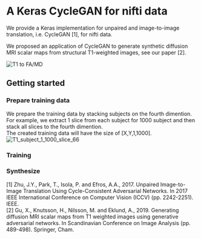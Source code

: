 # A Keras CycleGAN for nifti data  
We provide a Keras implementation for unpaired and image-to-image translation, i.e. CycleGAN [1], for nifti data.  

We proposed an application of CycleGAN to generate synthetic diffusion MRI scalar maps from structural T1-weighted images, see our paper [2].  

![T1 to FA/MD](https://github.com/xuagu37/CycleGAN/blob/master/images/T1_FA_MD.jpg)

## Getting started
### Prepare training data  
We prepare the training data by stacking subjects on the fourth dimention.  
For example, we extract 1 slice from each subject for 1000 subject and then stack all slices to the fourth dimention.  
The created training data will have the size of [X,Y,1,1000].  
![T1_subject_1_1000_slice_66](https://github.com/xuagu37/CycleGAN/blob/master/images/T1_subject_1_1000_slice_66.png)

### Training

### Synthesize





[1] Zhu, J.Y., Park, T., Isola, P. and Efros, A.A., 2017. Unpaired Image-to-Image Translation Using Cycle-Consistent Adversarial Networks. In 2017 IEEE International Conference on Computer Vision (ICCV) (pp. 2242-2251). IEEE.  
[2] Gu, X., Knutsson, H., Nilsson, M. and Eklund, A., 2019. Generating diffusion MRI scalar maps from T1 weighted images using generative adversarial networks. In Scandinavian Conference on Image Analysis (pp. 489-498). Springer, Cham.

